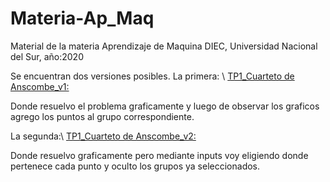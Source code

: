 # Materia-Ap_Maq
Material de la materia Aprendizaje de Maquina 
DIEC, Universidad Nacional del Sur, año:2020

Se encuentran dos versiones posibles.
La primera: \\
[TP1_Cuarteto de Anscombe_v1:](https://github.com/GastonRAraujo/Materia-Ap_Maq/blob/master/TP1/TP1_Cuarteto_de_Anscombe.ipynb)

Donde resuelvo el problema graficamente y luego de observar los graficos agrego los puntos al grupo correspondiente.

La segunda:\\
[TP1_Cuarteto de Anscombe_v2:](https://github.com/GastonRAraujo/Materia-Ap_Maq/blob/master/TP1/TP1_Cuarteto_de_Anscombe_v2.ipynb)

Donde resuelvo graficamente pero mediante inputs voy eligiendo donde pertenece cada punto y oculto los grupos ya seleccionados.
